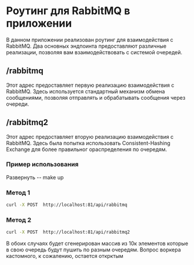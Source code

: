 # Роутинг для RabbitMQ в приложении

В данном приложении реализован роутинг для взаимодействия с RabbitMQ. Два основных эндпоинта предоставляют различные
реализации, позволяя вам взаимодействовать с системой очередей.

## /rabbitmq

Этот адрес предоставляет первую реализацию взаимодействия с RabbitMQ. Здесь используется стандартный механизм обмена
сообщениями, позволяя отправлять и обрабатывать сообщения через очереди.


## /rabbitmq2

Этот адрес предоставляет вторую реализацию взаимодействия с RabbitMQ. Здесь была попытка использовать Consistent-Hashing Exchange
для более правильног ораспределения по очередям.

### Пример использования
Развернуть -- make up

### Метод 1
```bash
curl -X POST  http://localhost:81/api/rabbitmq
```
### Метод 2
```bash
curl -X POST  http://localhost:81/api/rabbitmq2
```

В обоих случаях будет сгенерирован массив из 10к элементов которые в свою очередь будут пушить по разным очередям.
Вопрос воркера кастомного, к сожалению, остается открктым




